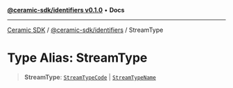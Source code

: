 [**@ceramic-sdk/identifiers v0.1.0**](../README.md) • **Docs**

***

[Ceramic SDK](../../../README.md) / [@ceramic-sdk/identifiers](../README.md) / StreamType

# Type Alias: StreamType

> **StreamType**: [`StreamTypeCode`](StreamTypeCode.md) \| [`StreamTypeName`](StreamTypeName.md)
